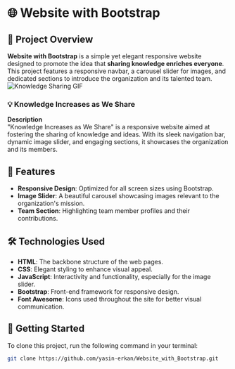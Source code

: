 # 🌐 Website with Bootstrap

## 📖 Project Overview

**Website with Bootstrap** is a simple yet elegant responsive website designed to promote the idea that **sharing knowledge enriches everyone**. This project features a responsive navbar, a carousel slider for images, and dedicated sections to introduce the organization and its talented team.
![Knowledge Sharing GIF](Website-with-Bootstrap-09.10.2024.gif)

### 💡 Knowledge Increases as We Share

**Description**  
"Knowledge Increases as We Share" is a responsive website aimed at fostering the sharing of knowledge and ideas. With its sleek navigation bar, dynamic image slider, and engaging sections, it showcases the organization and its members.



## 🌟 Features

- **Responsive Design**: Optimized for all screen sizes using Bootstrap.
- **Image Slider**: A beautiful carousel showcasing images relevant to the organization's mission.
- **Team Section**: Highlighting team member profiles and their contributions.

## 🛠️ Technologies Used

- **HTML**: The backbone structure of the web pages.
- **CSS**: Elegant styling to enhance visual appeal.
- **JavaScript**: Interactivity and functionality, especially for the image slider.
- **Bootstrap**: Front-end framework for responsive design.
- **Font Awesome**: Icons used throughout the site for better visual communication.

## 🚀 Getting Started

To clone this project, run the following command in your terminal:

```bash
git clone https://github.com/yasin-erkan/Website_with_Bootstrap.git
